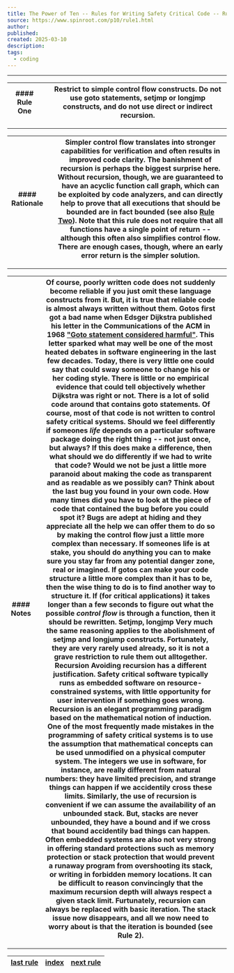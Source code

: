 ```yaml
---
title: The Power of Ten -- Rules for Writing Safety Critical Code -- Rule One
source: https://www.spinroot.com/p10/rule1.html
author: 
published: 
created: 2025-03-10
description: 
tags:
  - coding
---
```

---

| #### Rule One |  | Restrict to simple control flow constructs.  Do not use goto statements, setjmp or longjmp constructs, and do not use direct or indirect recursion. |
| --- | --- | --- |

---

| #### Rationale |  | Simpler control flow translates into stronger capabilities for verification and often results in improved code clarity. The banishment of recursion is perhaps the biggest surprise here. Without recursion, though, we are guaranteed to have an acyclic function call graph, which can be exploited by code analyzers, and can directly help to prove that all executions that should be bounded are in fact bounded (see also [Rule Two](https://www.spinroot.com/p10/rule2.html)).   Note that this rule does not require that all functions have a single point of return -- although this often also simplifies control flow. There are enough cases, though, where an early error return is the simpler solution. |
| --- | --- | --- |

---

| #### Notes |  | Of course, poorly written code does not suddenly become reliable if you just omit these language constructs from it. But, it is true that reliable code is almost always written without them.  **Gotos** first got a bad name when Edsger Dijkstra published his letter in the Communications of the ACM in 1968 ["Goto statement considered harmful"](http://www.acm.org/classics/oct95/). This letter sparked what may well be one of the most heated debates in software engineering in the last few decades. Today, there is very little one could say that could sway someone to change his or her coding style. There is little or no empirical evidence that could tell objectively whether Dijkstra was right or not.  There is a lot of solid code around that contains goto statements. Of course, most of that code is not written to control safety critical systems. Should we feel differently if someones *life* depends on a particular software package doing the right thing -- not just once, but always?  If this does make a difference, then what should we do differently if we had to write that code? Would we not be just a little more paranoid about making the code as transparent and as readable as we possibly can? Think about the last bug you found in your own code. How many times did you have to look at the piece of code that contained the bug before you could spot it? Bugs are adept at hiding and they appreciate all the help we can offer them to do so by making the control flow just a little more complex than necessary.  If someones life is at stake, you should do anything you can to make sure you stay far from any potential danger zone, real or imagined. If gotos can make your code structure a little more complex than it has to be, then the wise thing to do is to find another way to structure it.  If (for critical applications) it takes longer than a few seconds to figure out what the possible *control flow* is through a function, then it should be rewritten.  **Setjmp, longjmp** Very much the same reasoning applies to the abolishment of setjmp and longjump constructs. Fortunately, they are very rarely used already, so it is not a grave restriction to rule them out alltogether.  **Recursion** Avoiding recursion has a different justification. Safety critical software typically runs as embedded software on resource-constrained systems, with little opportunity for user intervention if something goes wrong. Recursion is an elegant programming paradigm based on the mathematical notion of induction. One of the most frequently made mistakes in the programming of safety critical systems is to use the assumption that mathematical concepts can be used unmodified on a physical computer system. The integers we use in software, for instance, are really different from natural numbers: they have limited precision, and strange things can happen if we accidentily cross these limits. Similarly, the use of recursion is convenient if we can assume the availability of an unbounded stack. But, stacks are never unbounded, they have a bound and if we cross that bound accidentily bad things can happen. Often embedded systems are also not very strong in offering standard protections such as memory protection or stack protection that would prevent a runaway program from overshooting its stack, or writing in forbidden memory locations. It can be difficult to reason convincingly that the maximum recursion depth will always respect a given stack limit. Furtunately, recursion can always be replaced with basic iteration. The stack issue now disappears, and all we now need to worry about is that the iteration is bounded (see Rule 2). |  |
| --- | --- | --- | --- |

---

| [last rule](https://www.spinroot.com/p10/rule10.html) | [index](https://www.spinroot.com/p10/index.html) | [next rule](https://www.spinroot.com/p10/rule2.html) |
| --- | --- | --- |